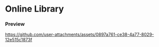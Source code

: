 # Online Library
### Preview
https://github.com/user-attachments/assets/0897a761-ce38-4a77-8029-12e515c1873f


